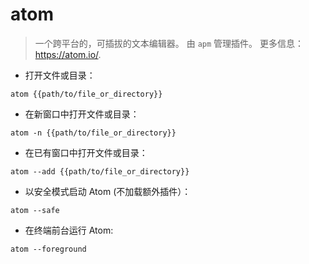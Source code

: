 # atom

> 一个跨平台的，可插拔的文本编辑器。
> 由 `apm` 管理插件。
> 更多信息：<https://atom.io/>.

- 打开文件或目录：

`atom {{path/to/file_or_directory}}`

- 在新窗口中打开文件或目录：

`atom -n {{path/to/file_or_directory}}`

- 在已有窗口中打开文件或目录：

`atom --add {{path/to/file_or_directory}}`

- 以安全模式启动 Atom (不加载额外插件）：

`atom --safe`

- 在终端前台运行 Atom:

`atom --foreground`
